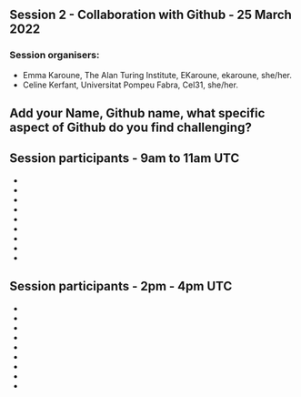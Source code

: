 ## Session 2 - Collaboration with Github - 25 March 2022

### Session organisers:
* Emma Karoune, The Alan Turing Institute, EKaroune, ekaroune, she/her.
* Celine Kerfant, Universitat Pompeu Fabra, Cel31, she/her.

## Add your Name, Github name, what specific aspect of Github do you find challenging?
 

## Session participants - 9am to 11am UTC
*
*
*
*
*
*
*
*
*


## Session participants - 2pm - 4pm UTC
*
*
*
*
*
*
*
*
*
